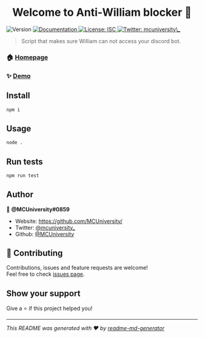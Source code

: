 <h1 align="center">Welcome to Anti-William blocker 👋</h1>
<p>
  <img alt="Version" src="https://img.shields.io/badge/version-1.0.0-blue.svg?cacheSeconds=2592000" />
  <a href="https://github.com/MCUniversity/william-blocker" target="_blank">
    <img alt="Documentation" src="https://img.shields.io/badge/documentation-yes-brightgreen.svg" />
  </a>
  <a href="#" target="_blank">
    <img alt="License: ISC" src="https://img.shields.io/badge/License-ISC-yellow.svg" />
  </a>
  <a href="https://twitter.com/mcuniversity\_" target="_blank">
    <img alt="Twitter: mcuniversity\_" src="https://img.shields.io/twitter/follow/mcuniversity\_.svg?style=social" />
  </a>
</p>

> Script that makes sure William can not access your discord bot.

### 🏠 [Homepage](https://github.com/MCUniversity/william-blocker/)

### ✨ [Demo](https://repl.it/github/MCUniversity/william-blocker)

## Install

```sh
npm i
```

## Usage

```sh
node .
```

## Run tests

```sh
npm run test
```

## Author

👤 **@MCUniversity#0859**

* Website: https://github.com/MCUniversity/
* Twitter: [@mcuniversity\_](https://twitter.com/mcuniversity\_)
* Github: [@MCUniversity](https://github.com/MCUniversity)

## 🤝 Contributing

Contributions, issues and feature requests are welcome!<br />Feel free to check [issues page](https://github.com/MCUniversity/william-blocker/issues). 

## Show your support

Give a ⭐️ if this project helped you!

***
_This README was generated with ❤️ by [readme-md-generator](https://github.com/kefranabg/readme-md-generator)_